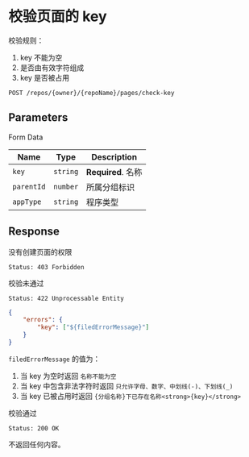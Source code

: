 # 校验页面的 key

校验规则：

1. key 不能为空
2. 是否由有效字符组成
3. key 是否被占用

```text
POST /repos/{owner}/{repoName}/pages/check-key
```

## Parameters

Form Data

| Name       | Type     | Description        |
| ---------- | -------- | ------------------ |
| `key`      | `string` | **Required**. 名称 |
| `parentId` | `number` | 所属分组标识       |
| `appType`  | `string` | 程序类型           |

## Response

没有创建页面的权限

```text
Status: 403 Forbidden
```

校验未通过

```text
Status: 422 Unprocessable Entity
```

```json
{
    "errors": {
        "key": ["${filedErrorMessage}"]
    }
}
```

`filedErrorMessage` 的值为：

1. 当 key 为空时返回 `名称不能为空`
2. 当 key 中包含非法字符时返回 `只允许字母、数字、中划线(-)、下划线(_)`
3. 当 key 已被占用时返回 `{分组名称}下已存在名称<strong>{key}</strong>`

校验通过

```text
Status: 200 OK
```

不返回任何内容。